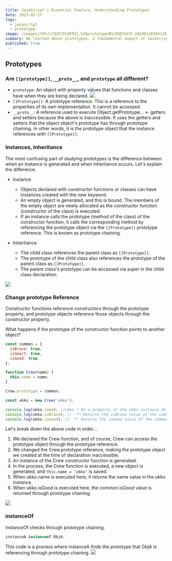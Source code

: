 ```yaml
---
title: JavaScript's Essential Feature, Understanding Prototypes
date: 2023-02-27
tags:
  - javascript
  - prototype
image: /images/자바스크립트의%20핵심,%20prototype을%20알아보자-20240128204128083.webp
summary: We learned about prototypes, a fundamental aspect of JavaScript. We will focus on the confusing parts.
published: true
---
```


## Prototypes

### Are `[[prototype]]`, `__proto__`, and `prototype` all different?

- `prototype`: An object with property values that functions and classes have when they are being declared.
  ![](images/자바스크립트의%20핵심,%20prototype을%20알아보자-20240128204128083.webp)
- `[[Prototype]]`: A prototype reference. This is a reference to the properties of its own implementation. It cannot be accessed.
- `__proto__`: A reference used to execute Object.getPrototype... ← getters and setters because the above is inaccessible. It uses the getters and setters that the object object's prototype has through prototype chaining. In other words, it is the prototype object that the instance references with `[[Prototype]]`.

### Instances, Inheritance

The most confusing part of studying prototypes is the difference between when an instance is generated and when inheritance occurs. Let's explain the difference.

- Instance

  - Objects declared with constructor functions or classes can have instances created with the new keyword.
  - An empty object is generated, and this is bound. The members of the empty object are newly allocated as the constructor function (constructor of the class) is executed.
  - If an instance calls the prototype (method of the class) of the constructor function, it calls the corresponding method by referencing the prototype object via the `[[Prototype]]` prototype reference. This is known as prototype chaining.

- Inheritance
  - The child class references the parent class as `[[Prototype]]`.
  - The prototype of the child class also references the prototype of the parent class as `[[Prototype]]`.
  - The parent class's prototype can be accessed via super in the child class declaration.

![](images/자바스크립트의%20핵심,%20prototype을%20알아보자-20240128204203797.webp)

### Change prototype Reference

Constructor functions reference constructors through the prototype property, and prototype objects reference those objects through the constructor property.

What happens if the prototype of the constructor function points to another object?

```jsx
const common = {
  isBrave: true,
  isSmart: true,
  isGood: true,
};

function Crew(name) {
  this.name = name;
}

Crew.prototype = common;

const ukko = new Crew('ukko');

console.log(ukko.name); //ukko * As a property of the ukko instance object
console.log(ukko.isBrave); //  ** Returns the isBrave value of the common object, the prototype of ukko.
console.log(ukko.isGood); //  ** Returns the isGood value of the common object, the prototype of ukko.
```

Let's break down the above code in order...

1. We declared the Crew function, and of course, Crew can access the prototype object through the prototype reference.
2. We changed the Crew.prototype reference, making the prototype object we created at the time of declaration inaccessible.
3. An instance of the Crew constructor function is generated.
4. In the process, the Crew function is executed, a new object is generated, and `this.name = ‘ukko’` is saved.
5. When ukko.name is executed here, it returns the name value in the ukko instance.
6. When ukko.isGood is executed here, the common.isGood value is returned through prototype chaining.

![](images/자바스크립트의%20핵심,%20prototype을%20알아보자-20240128204223470.webp)

### instanceOf

instanceOf checks through prototype chaining.

```jsx
instanceA instanceof ObjA;
```

This code is a process where instanceA finds the prototype that ObjA is referencing through prototype chaining.
![](images/자바스크립트의%20핵심,%20prototype을%20알아보자-20240128204235217.webp)
